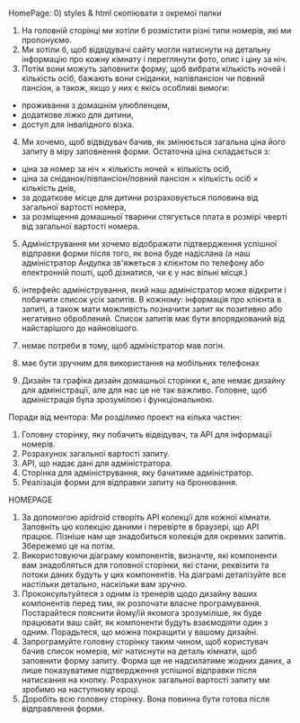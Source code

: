 HomePage:
0) styles & html скопіювати з окремої папки

1) На головній сторінці ми хотіли б розмістити різні типи номерів, які ми пропонуємо. 
2) Ми хотіли б, щоб відвідувачі сайту могли натиснути на детальну інформацію про кожну кімнату і переглянути фото, опис і ціну за ніч. 
3) Потім вони можуть заповнити форму, щоб вибрати кількість ночей і кількість осіб, бажають вони сніданки, напівпансіон чи повний пансіон, а також, якщо у них є якісь особливі вимоги:
  * проживання з домашнім улюбленцем,
  * додаткове ліжко для дитини,
  * доступ для інвалідного візка.
4) Ми хочемо, щоб відвідувач бачив, як змінюється загальна ціна його запиту в міру заповнення форми. Остаточна ціна складається з:
  * ціна за номер за ніч × кількість ночей × кількість осіб,
  * ціна за сніданок/півпансіон/повний пансіон × кількість осіб × кількість днів,
  * за додаткове місце для дитини розраховується половина від загальної вартості номера,
  * за розміщення домашньої тварини стягується плата в розмірі чверті від загальної вартості номера.
5) Адміністрування
ми хочемо відображати підтвердження успішної відправки форми після того, як вона буде надіслана (а наш адміністратор Андулка зв'яжеться з клієнтом по телефону або електронній пошті, щоб дізнатися, чи є у нас вільні місця.)

6) інтерфейс адміністрування, який наш адміністратор може відкрити і побачити список усіх запитів. В кожному: інформація про клієнта в запиті, а також мати можливість позначити запит як позитивно або негативно оброблений. Список запитів має бути впорядкований від найстарішого до найновішого.

7) немає потреби в тому, щоб адміністратор мав логін. 
8) має бути зручним для використання на мобільних телефонах
9) Дизайн та графіка
 дизайн домашньої сторінки є, але немає дизайну для адміністрації, але для нас це не так важливо. Головне, щоб адміністрація була зрозумілою і функціональною. 

Поради від ментора:
Ми розділимо проект на кілька частин:

1) Головну сторінку, яку побачить відвідувач, та API для інформації номерів.
2) Розрахунок загальної вартості запиту.
3) API, що надає дані для адміністратора.
4) Сторінка для адміністрування, яку бачитиме адміністратор.
5) Реалізація форми для відправки запиту на бронювання.

HOMEPAGE

1) За допомогою apidroid створіть API колекції для кожної кімнати. Заповніть цю колекцію даними і перевірте в браузері, що API працює. Пізніше нам ще знадобиться колекція для окремих запитів. Збережемо це на потім.
2) Використовуючи діаграму компонентів, визначте, які компоненти вам знадобляться для головної сторінки, які стани, реквізити та потоки даних будуть у цих компонентів. На діаграмі деталізуйте все настільки детально, наскільки вам зручно.
3) Проконсультуйтеся з одним із тренерів щодо дизайну ваших компонентів перед тим, як розпочати власне програмування. Постарайтеся пояснити йому/їй якомога зрозуміліше, як буде працювати ваш сайт, як компоненти будуть взаємодіяти один з одним. Порадьтеся, що можна покращити у вашому дизайні.
4) Запрограмуйте головну сторінку таким чином, щоб користувач бачив список номерів, міг натиснути на деталь кімнати, щоб заповнити форму запиту. Форма ще не надсилатиме жодних даних, а лише показуватиме підтвердження успішної відправки після натискання на кнопку. Розрахунок загальної вартості запиту ми зробимо на наступному кроці.
5) Доробіть всю головну сторінку. Вона повинна бути готова після відправлення форми.